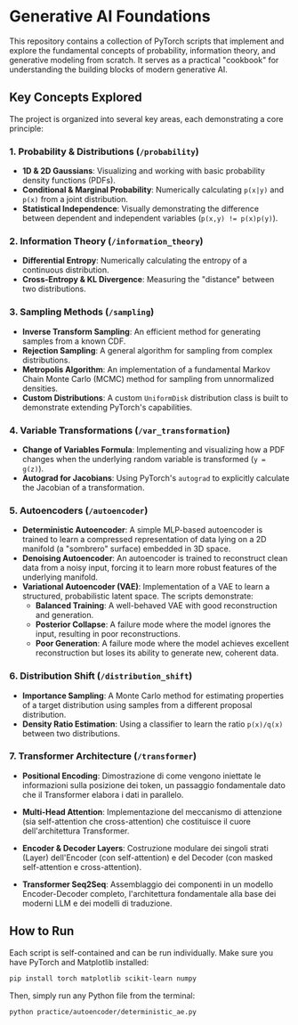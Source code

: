 # Generative AI Foundations

This repository contains a collection of PyTorch scripts that implement and explore the fundamental concepts of probability, information theory, and generative modeling from scratch. It serves as a practical "cookbook" for understanding the building blocks of modern generative AI.

## Key Concepts Explored

The project is organized into several key areas, each demonstrating a core principle:

### 1. Probability & Distributions (`/probability`)
- **1D & 2D Gaussians**: Visualizing and working with basic probability density functions (PDFs).
- **Conditional & Marginal Probability**: Numerically calculating `p(x|y)` and `p(x)` from a joint distribution.
- **Statistical Independence**: Visually demonstrating the difference between dependent and independent variables (`p(x,y) != p(x)p(y)`).

### 2. Information Theory (`/information_theory`)
- **Differential Entropy**: Numerically calculating the entropy of a continuous distribution.
- **Cross-Entropy & KL Divergence**: Measuring the "distance" between two distributions.

### 3. Sampling Methods (`/sampling`)
- **Inverse Transform Sampling**: An efficient method for generating samples from a known CDF.
- **Rejection Sampling**: A general algorithm for sampling from complex distributions.
- **Metropolis Algorithm**: An implementation of a fundamental Markov Chain Monte Carlo (MCMC) method for sampling from unnormalized densities.
- **Custom Distributions**: A custom `UniformDisk` distribution class is built to demonstrate extending PyTorch's capabilities.

### 4. Variable Transformations (`/var_transformation`)
- **Change of Variables Formula**: Implementing and visualizing how a PDF changes when the underlying random variable is transformed (`y = g(z)`).
- **Autograd for Jacobians**: Using PyTorch's `autograd` to explicitly calculate the Jacobian of a transformation.

### 5. Autoencoders (`/autoencoder`)
- **Deterministic Autoencoder**: A simple MLP-based autoencoder is trained to learn a compressed representation of data lying on a 2D manifold (a "sombrero" surface) embedded in 3D space.
- **Denoising Autoencoder**: An autoencoder is trained to reconstruct clean data from a noisy input, forcing it to learn more robust features of the underlying manifold.
- **Variational Autoencoder (VAE)**: Implementation of a VAE to learn a structured, probabilistic latent space. The scripts demonstrate:
  - **Balanced Training**: A well-behaved VAE with good reconstruction and generation.
  - **Posterior Collapse**: A failure mode where the model ignores the input, resulting in poor reconstructions.
  - **Poor Generation**: A failure mode where the model achieves excellent reconstruction but loses its ability to generate new, coherent data.

### 6. Distribution Shift (`/distribution_shift`)
- **Importance Sampling**: A Monte Carlo method for estimating properties of a target distribution using samples from a different proposal distribution.
- **Density Ratio Estimation**: Using a classifier to learn the ratio `p(x)/q(x)` between two distributions.

### 7. Transformer Architecture (`/transformer`)
- **Positional Encoding**: Dimostrazione di come vengono iniettate le informazioni sulla posizione dei token, un passaggio fondamentale dato che il Transformer elabora i dati in parallelo.

- **Multi-Head Attention**: Implementazione del meccanismo di attenzione (sia self-attention che cross-attention) che costituisce il cuore dell'architettura Transformer.

- **Encoder & Decoder Layers**: Costruzione modulare dei singoli strati (Layer) dell'Encoder (con self-attention) e del Decoder (con masked self-attention e cross-attention).

- **Transformer Seq2Seq**: Assemblaggio dei componenti in un modello Encoder-Decoder completo, l'architettura fondamentale alla base dei moderni LLM e dei modelli di traduzione.

## How to Run

Each script is self-contained and can be run individually. Make sure you have PyTorch and Matplotlib installed:

```sh
pip install torch matplotlib scikit-learn numpy
```
Then, simply run any Python file from the terminal:
```sh
python practice/autoencoder/deterministic_ae.py
```